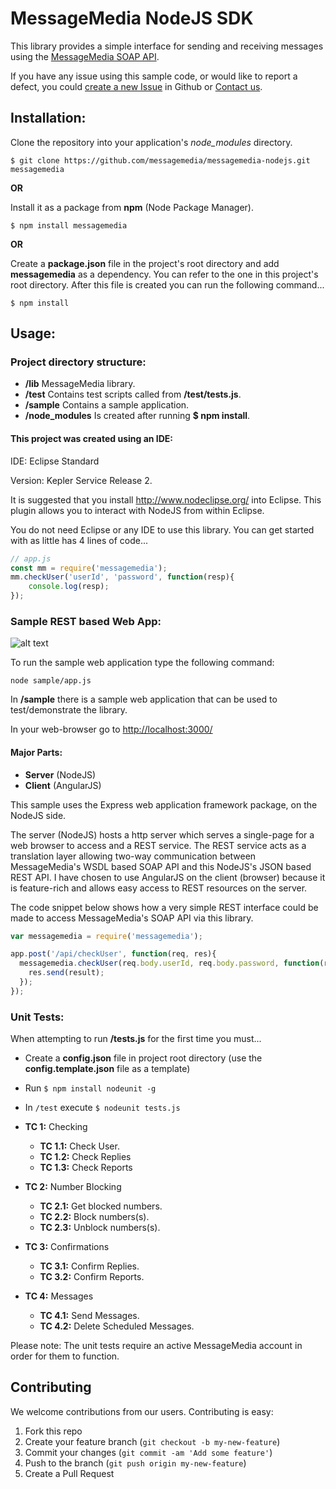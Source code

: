 # MessageMedia NodeJS SDK
This library provides a simple interface for sending and receiving messages using the [MessageMedia SOAP API](http://www.messagemedia.com.au/wp-content/uploads/2013/05/MessageMedia_Messaging_Web_Service.pdf?eacfbb).

If you have any issue using this sample code, or would like to report a defect, you could [create a new Issue](https://github.com/messagemedia/messagemedia-nodejs/issues/new) in Github or [Contact us](http://www.messagemedia.com.au/contact-us).

## Installation:
Clone the repository into your application's *node_modules* directory.
```
$ git clone https://github.com/messagemedia/messagemedia-nodejs.git messagemedia
```

**OR**

Install it as a package from **npm** (Node Package Manager).
```
$ npm install messagemedia
```

**OR**

Create a **package.json** file in the project's root directory and add **messagemedia** as a dependency. You can refer to the one in this project's root directory. After this file is created you can run the following command...
```
$ npm install
```
## Usage:
### Project directory structure:
* **/lib** MessageMedia library.
* **/test** Contains test scripts called from **/test/tests.js**.
* **/sample** Contains a sample application.
* **/node_modules** Is created after running **$ npm install**.

#### This project was created using an IDE:

IDE: Eclipse Standard

Version: Kepler Service Release 2.

It is suggested that you install http://www.nodeclipse.org/ into Eclipse. This plugin allows you to interact with NodeJS from within Eclipse.

You do not need Eclipse or any IDE to use this library. You can get started with as little has 4 lines of code...

```javascript
// app.js
const mm = require('messagemedia');
mm.checkUser('userId', 'password', function(resp){
	console.log(resp);
});
```

### Sample REST based Web App:

![alt text](sample/screenshots/screenshot1.png "Screenshot 1")

To run the sample web application type the following command:

```node sample/app.js```

In **/sample** there is a sample web application that can be used to test/demonstrate the library. 

In your web-browser go to [http://localhost:3000/](http://localhost:3000/)

#### Major Parts:
* **Server** (NodeJS)
* **Client** (AngularJS)

This sample uses the Express web application framework package, on the NodeJS side.

The server (NodeJS) hosts a http server which serves a single-page for a web browser to access and a REST service. The REST service acts as a translation layer allowing two-way communication between MessageMedia's WSDL based SOAP API and this NodeJS's JSON based REST API. I have chosen to use AngularJS on the client (browser) because it is feature-rich and allows easy access to REST resources on the server.

The code snippet below shows how a very simple REST interface could be made to access MessageMedia's SOAP API via this library.
```javascript
var messagemedia = require('messagemedia');

app.post('/api/checkUser', function(req, res){
  messagemedia.checkUser(req.body.userId, req.body.password, function(result){
    res.send(result);
  });
});
```

### Unit Tests:
When attempting to run **/tests.js** for the first time you must...

* Create a **config.json** file in project root directory (use the **config.template.json** file as a template)
* Run ```$ npm install nodeunit -g```
* In ```/test``` execute ```$ nodeunit tests.js```

* **TC 1:** Checking
	* **TC 1.1:** Check User. 
	* **TC 1.2:** Check Replies
	* **TC 1.3:** Check Reports
* **TC 2:** Number Blocking
	* **TC 2.1:** Get blocked numbers.
	* **TC 2.2:** Block numbers(s).
	* **TC 2.3:** Unblock numbers(s).
* **TC 3:** Confirmations
	* **TC 3.1:** Confirm Replies.
	* **TC 3.2:** Confirm Reports.
* **TC 4:** Messages
	* **TC 4.1:** Send Messages.
	* **TC 4.2:** Delete Scheduled Messages.
	
Please note: The unit tests require an active MessageMedia account in order for them to function.

## Contributing

We welcome contributions from our users. Contributing is easy:

  1.  Fork this repo
  2.  Create your feature branch (`git checkout -b my-new-feature`)
  3.  Commit your changes (`git commit -am 'Add some feature'`)
  4.  Push to the branch (`git push origin my-new-feature`)
  5.  Create a Pull Request